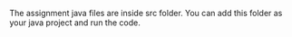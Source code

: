 The assignment java files are inside src folder.
You can add this folder as your java project and run the code.
